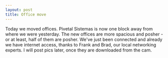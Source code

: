 ```yaml
---
layout: post
title: Office move
---
```


Today we moved offices. Pivetal Sistemas is now one block away from where we were yesterday. The new offices are more spacious and posher -or at least, half of them are posher.
We've just been connected and already we have internet access, thanks to Frank and Brad, our local networking experts.
I will post pics later, once they are downloaded from the cam.
